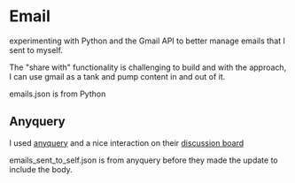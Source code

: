 # Email

experimenting with Python and the Gmail API to better manage emails that I sent to myself.

The "share with" functionality is challenging to build and with the approach, I can use gmail as a tank and pump content in and out of it.

emails.json is from Python

## Anyquery

I used [anyquery](https://anyquery.dev/) and a nice interaction on their [discussion board](https://github.com/julien040/anyquery/discussions/15)

emails_sent_to_self.json is from anyquery before they made the update to include the body.
